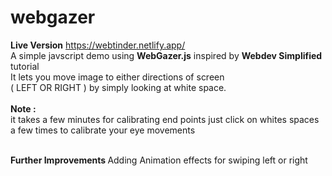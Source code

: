 # webgazer
<b>Live Version</b> https://webtinder.netlify.app/ <br>
A simple javscript demo using <b>WebGazer.js</b> inspired by <b>Webdev Simplified </b>tutorial <br>
It lets you move image to either directions of  screen <br>( LEFT OR RIGHT ) by simply looking at white space.<br><br>
<b>Note : </b><br>
it takes a few minutes for calibrating end points just click on whites spaces a few times to calibrate your eye movements 

<br>
<b>Further Improvements </b>
Adding Animation effects for swiping left or right
